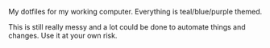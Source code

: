 My dotfiles for my working computer. Everything is teal/blue/purple themed.

This is still really messy and a lot could be done to automate things and changes. Use it at your own risk. 
